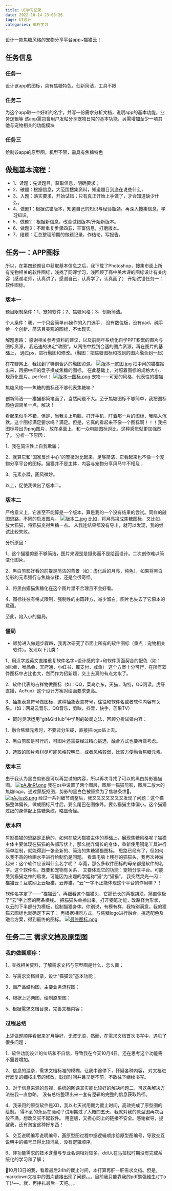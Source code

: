 ```yaml
---
title: UI学习记录
date: 2022-10-14 23:08:26
tags: UI设计
categories: 编程学习
---
```

设计一款焦糖风格的宠物分享平台app~猫猫云！

<!-- more -->
## 任务信息
### 任务一
设计该app的图标，具有焦糖特色，创新简洁，工具不限
### 任务二
为这个app取一个好听的名字，并写一份需求分析文档，说明app的基本功能，业务逻辑等
该app需包含用户发帖分享宠物日常的基本功能，另需增加至少一项其他与宠物相关的功能模块
### 任务三
绘制该app的原型图，机型不限，需具有焦糖特色

## 做题基本流程：

* 1、读题：先读题目，获取信息，明确要求；
* 2、破题：根据信息，大范围搜集资料，知道题目到底在说些什么，
* 3、入题：落实要求，开始试错；只有真正开始上手做了，才会知道缺少什么。
* 4、做题1：根据试错版本，知道自己的知识与经验瓶颈。再深入搜集信息，学习知识。
* 5、做题2：根据新信息，改善试错版本/开始新版本。
* 6、做题3：不断重复步骤四五，丰富信息，打磨版本。
* 7、结题：汇总整理前期的做题记录，作结论，写报告。
## 任务一：APP图标
所以，在第四题题目中获取基本信息之后，我下载了Photoshop，搜集市面上所有宠物相关的软件图标，浅找了网课学习，浅回顾了高中美术课的图标设计有关内容（感谢老师，认真讲了，感谢自己，认真学了，认真画了）
开始试错任务一：软件图标。
### 版本一

题目限制条件：1、宠物软件；2、焦糖风格；3、创新简洁。

个人条件：我，一个只会简单ps操作的入门选手，
没有数位板，没有pad，纯手绘一个创新、简洁且美观的图标，不太现实。

解题思路：
感谢相关参考资料的建议，以及前两年系统化自学PPT积累的图片与图标资源，
我迅速的决定“改图”。从网络中找到合适的图片资源，再在图片的基础上，
通过ps，进行融图和修改。（融图：把焦糖图标和找到的图片融合到一起）

在花瓣网上，我找到了特别合适的融图资源。
[![版本一底图.jpg](https://s21.ax1x.com/2024/10/09/pAJQvI1.jpg)](https://imgse.com/i/pAJQvI1)
把中间的猫猫抠出来，再把中间的盘子换成焦糖的图标。
在此基础上，对照着图标的规格大小，规范化图片。perfect！
[![版本一图标.png](https://s21.ax1x.com/2024/10/09/pAJlpRK.png)](https://imgse.com/i/pAJlpRK)
宠物——可爱的风格，代表性的猫猫

焦糖风格——焦糖的图标还不够代表焦糖嘛？

创新简洁——猫猫都简笔画了，当然问题不大。至于焦糖图标不够简单，我把图标颜色调简单一点，解决！

看起来似乎不错，但是，当我关上电脑，打开手机，盯着那一片的图标，我陷入沉默。这个图标满足要求吗？满足。但是，它真的看起来不像一个图标啊！！！我把图标导出为png图片，放在桌面上，和一众电脑图标对比，这种感觉就更加强烈了。
分析一下原因：

1、我在简洁性上自我欺骗；

2、就算它和“国家反炸中心”的警徽对比起来，足够简洁，它看起来也不像一个宠物分享平台的图标。猫猫并不是主体，内容与宠物分享风马牛不相及；

3、元素杂糅，画风微妙。

以上，促使我做出了版本二。
### 版本二

严格意义上，它甚至不能算是一个版本，算是我的一个没有结果的尝试。同样的融图思路，不同的启发图片。
[![版本二.jpg](https://s21.ax1x.com/2024/10/09/pAJlmJP.jpg)](https://imgse.com/i/pAJlmJP)
比如，将月亮换成焦糖图标，又比如，放大猫猫，将猫猫变得焦糖一点。
从我连结果都没有导出，就可以发现，我的尝试比较失败。

分析原因：

1、这个猫猫剪影不够简洁，图片来源是是摄影而不是绘画设计。二次创作难以简洁化图片。

2、黑白剪影好看的前提是简洁的背景（如：虚化后的月亮，纯色），如果将黑白剪影的元素强行与焦糖杂糅，还是会很奇怪。

3、将黑白猫猫焦糖化在这个图片里不合理且不会好看。

4、图标往往有格式限制，强制性的由圆转方，减少留白，图片也失去了它原本的意蕴。

至此，陷入小的僵局。
### 僵局


* 顺势进入做题步骤四，我再次研究了市面上所有的软件图标（重点：宠物相关软件）。发现以下几类：

1、用汉字或英文直接重复软件名字+设计感的字+和软件页面契合的配色（如：bilibili，唯品会，天府通，小红书，翼支付，咸鱼）
这个方案十分可行，在所有软件图标中占比也大，然而作为招新题，交上去真的有点太水了。

2、软件代表的吉祥物做图标（如：QQ，菜鸟京东，天猫，淘特，QQ阅读，虎牙直播，AcFun）这个设计方案对绘画要求更高。

3、抽象表意符号做图标，这种抽象表意符号，往往和软件名或者软件内容有关系。（如：网易云音乐，QQ音乐，剪映，抖音，快手，芒果TV）

* 同时灵活运用“git&GitHub”中学到的破局之法，回顾分析试错内容：

1、融合焦糖元素时，不要过分生硬，直接把logo贴上去。

2、黑白剪影是可行的，可图片还需要经过精心挑选，融合方式也要再做考虑。

3、选取的图片素材尽可能风格较明显，或者风格较弱，比较方便融合焦糖元素。

### 版本三
由于我认为黑白剪影是可以再尝试的内容，所以再次寻找了可以的黑白剪影猫猫图。
[![pAJlnRf.png](https://s21.ax1x.com/2024/10/09/pAJlnRf.png)](https://imgse.com/i/pAJlnRf)
我在ps中设置了两个图层，图层一猫猫剪影，图层二放大的焦糖logo。通过蒙版抠图，剪影的黑白色被替换为了焦糖条纹🙂。
[![pAJluz8.png](https://s21.ax1x.com/2024/10/09/pAJluz8.png)](https://imgse.com/i/pAJluz8)
经过一系列细节调整后，我又又又又又又又发现了问题：这个猫猫整体偏长，做成图标尺寸后，要么尾巴在图像外。要么猫猫主体偏小。这个猫猫过细的身体配上焦糖条纹，略显奇怪。


### 版本四
剪影猫猫的思路是正确的，如何在放大猫猫主体的基础上，展现焦糖风格呢？猫猫主体主要体现在猫猫的头部形状上，那么抛弃偏长的身体，重新使用钢笔工具进行简单绘制，就能得到一张全新的、简洁的焦糖猫猫图标。
思路已经有了，但如何以我不高的绘画水平进行绘制仍是问题。
看着电脑上残存的猫猫头，我再次神游起来：这个软件应该叫什么名字呢？
毕竟，那么多软件图标的母亲都是软件的名字。这个软件名，既要和宠物有关系，
又要体现它的功能：宠物分享平台。可能受到猫猫之神的启发，可能因为出题的学姐称“猫”为“猫猫”，
我突然灵光一闪：猫猫云！互联网上云吸猫，云养猫，“云”一字不正能体现这个平台的作用嘛？！

软件名字定了——“猫猫云”，再细看这个猫猫头，它那长长的两根胡须，简直像极了“云”字上面的两条横线。
把猫猫头单拎出来，打开钢笔功能，改路径为形状，以云的下半部分为模板，绘制猫猫身体。你别说，有模有样，我特别满意。我的猫猫云图标也就确定下来了：
再根据相同方式，与焦糖logo进行融合，挑选配色及融合方案，得到最终的图标。
[![最终图标.png](https://s21.ax1x.com/2024/10/09/pAJlNWV.png)](https://imgse.com/i/pAJlNWV)

## 任务二三 需求文档及原型图
### 我的做题顺序：

1、查找相关资料，了解需求文档与原型图是什么，怎么画；

2、写需求文档目录，设计“猫猫云”基本功能；

3、画产品结构图，主要业务流程图；

4、根据上述两图，绘制原型图；

5、根据需求文档目录，完善文档内容；

### 过程总结

上述做题顺序看起来岁月静好，无波无浪，然而，在需求文档首次书写中，遇见了很多问题：

1、软件功能设计的纠结和不自信，导致我在今天10月4日，还在思考这个功能需不需要增加。

2、信息的混杂，需求文档标准的模糊，让我中途停下，怀疑各种内容，
对文档进行反复的细枝末节的修改，耽误时间并且举足不前，不敢往下继续书写。

3、对于信息来源的忽视，系统的网课其实能比较好的解决问题二，可这条解决方法被我一直忽略。
没有总结整理出来一套有逻辑的完整的信息获取路径。

4、我采用的原型软件是XD，我以七天试用期为截止时间，高效完成了原型图的绘制。
得不到的永远在骚动？试用期过了大概四五天，我就对我的原型图再次百般不满，想改又买不起软件。
用盗版，又担心网上的链接不安全。感谢崔导，提醒我，还有淘宝这种好东西！

5、交互说明编写说明编号，画原型图过程中据逻辑顺序给原型图编号，导致交互说明中的编号显得比较混乱，没有逻辑顺序。

6、非功能需求的技术含量与专业名词相对较多，ddl人在马拉松时期没有完成系统化的学习和了解；

🙂10月13日的我，看着最后24h的截止时间，本打算再肝一肝需求文档。但是，markdown文档中的图片链接出现了问题。。。目前我只能靠我的pdf勉强维生/(ㄒoㄒ)/~~。就，再挣扎最后一天吧。。。
